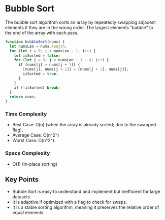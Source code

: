 # Bubble Sort

The bubble sort algorithm sorts an array by repeatedly swapping adjacent elements if they are in the wrong order. The largest elements "bubble" to the end of the array with each pass.

```Javascript
function bubbleSort(nums) {
  let numsLen = nums.length;
  for (let i = 0; i < numsLen - 1; i++) {
    let isSorted = false;
    for (let j = 0; j < numsLen - 1 - i; j++) {
      if (nums[j] > nums[j + 1]) {
        [nums[j], nums[j + 1]] = [nums[j + 1], nums[j]];
        isSorted = true;
      }
    }
    if (!isSorted) break;
  }
  return nums;
}
```

### Time Complexity

- Best Case: O(n) (when the array is already sorted; due to the swapped flag).
- Average Case: O(n^2^)
- Worst Case: O(n^2^)

### Space Complexity

- O(1) (In-place sorting)

## Key Points

- Bubble Sort is easy to understand and implement but inefficient for large datasets.
- It is adaptive if optimized with a flag to check for swaps.
- It is a stable sorting algorithm, meaning it preserves the relative order of equal elements.
